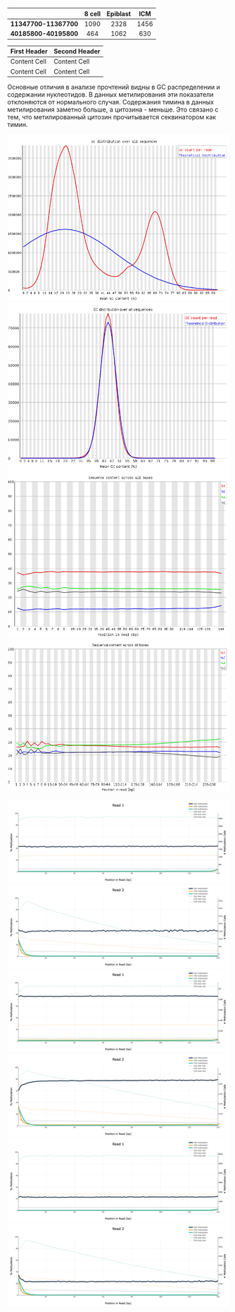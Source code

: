 |     | 8 cell | Epiblast | ICM |
|:---:|:------:|:--------:|:---:|
| **11347700-11367700** | 1090 | 2328 | 1456 |
| **40185800-40195800** | 464  | 1062 | 630  |

| First Header  | Second Header |
| ------------- | ------------- |
| Content Cell  | Content Cell  |
| Content Cell  | Content Cell  |

Основные отличия в анализе прочтений видны в GC распределении и содержании
нуклеотидов. В данных метилирования эти показатели отклоняются от нормального
случая. Содержания тимина в данных метилирования заметно больше, а цитозина - меньше.
Это связано с тем, что метилированный цитозин прочитывается секвинатором как тимин.

![Alt text](/imgs/gc_dist_methh.png?raw=true "Optional Title")
![Alt text](/imgs/gc_dist_normal.png?raw=true "Optional Title")
![Alt text](/imgs/sequence_content_meth.png?raw=true "Optional Title")
![Alt text](/imgs/sequence_content_normal.png?raw=true "Optional Title")


![Alt text](/imgs/8_cell_m_bias_1.png?raw=true "Optional Title")
![Alt text](/imgs/8_cell_m_bias_2.png?raw=true "Optional Title")
![Alt text](/imgs/epiblast_m_bias_1.png?raw=true "Optional Title")
![Alt text](/imgs/epiblast_m_bias_2.png?raw=true "Optional Title")
![Alt text](/imgs/ICM_m_bias_1.png?raw=true "Optional Title")
![Alt text](/imgs/ICM_m_bias_2.png?raw=true "Optional Title")
